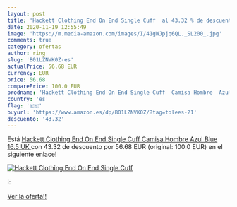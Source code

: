 ```yaml
---
layout: post
title: 'Hackett Clothing End On End Single Cuff  al 43.32 % de descuento'
date: 2020-11-19 12:55:49
image: 'https://m.media-amazon.com/images/I/41gWJpjq6QL._SL200_.jpg'
comments: true
category: ofertas
author: ring
slug: 'B01LZNVK0Z-es'
actualPrice: 56.68 EUR
currency: EUR
price: 56.68
comparePrice: 100.0 EUR
prodname: 'Hackett Clothing End On End Single Cuff  Camisa Hombre  Azul  Blue   16.5 UK '
country: 'es'
flag: '🇪🇸'
buyurl: 'https://www.amazon.es/dp/B01LZNVK0Z/?tag=tolees-21'
descuento: '43.32'
---
```


Está [Hackett Clothing End On End Single Cuff  Camisa Hombre  Azul  Blue   16.5 UK ](https://www.amazon.es/dp/B01LZNVK0Z/?tag=tolees-21) con 43.32 de descuento por 56.68 EUR (original: 100.0 EUR) en el siguiente enlace!

[![Hackett Clothing End On End Single Cuff ](https://m.media-amazon.com/images/I/41gWJpjq6QL._SL200_.jpg)](https://www.amazon.es/dp/B01LZNVK0Z/?tag=tolees-21)

ℹ️:


[Ver la oferta!!](https://www.amazon.es/dp/B01LZNVK0Z/?tag=tolees-21)
